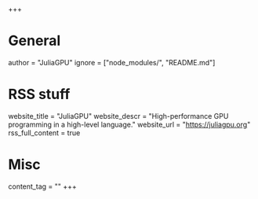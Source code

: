 +++
# General
author = "JuliaGPU"
ignore = ["node_modules/", "README.md"]

# RSS stuff
website_title = "JuliaGPU"
website_descr = "High-performance GPU programming in a high-level language."
website_url = "https://juliagpu.org"
rss_full_content = true

# Misc
content_tag = ""
+++

